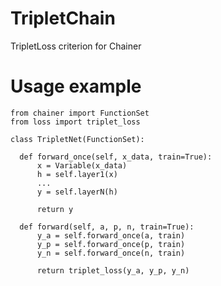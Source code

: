 # TripletChain
TripletLoss criterion for Chainer

# Usage example

  
    from chainer import FunctionSet
    from loss import triplet_loss
  
    class TripletNet(FunctionSet):
  
      def forward_once(self, x_data, train=True):
          x = Variable(x_data)
          h = self.layer1(x)
          ...
          y = self.layerN(h)
  
          return y
  
      def forward(self, a, p, n, train=True):
          y_a = self.forward_once(a, train)
          y_p = self.forward_once(p, train)
          y_n = self.forward_once(n, train)
  
          return triplet_loss(y_a, y_p, y_n)
